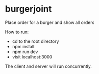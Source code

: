 # burgerjoint
Place order for a burger and show all orders

How to run:

- cd to the root directory
- npm install
- npm run dev
- visit localhost:3000

The client and server will run concurrently.



